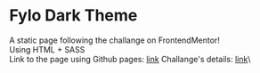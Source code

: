# Fylo Dark Theme
A static page following the challange on FrontendMentor!\
Using HTML + SASS\
Link to the page using Github pages: [link](https://nnkhuongduy.github.io/fylo-dark-theme/)
Challange's details: [link](https://www.frontendmentor.io/challenges/fylo-dark-theme-landing-page-5ca5f2d21e82137ec91a50fd)\